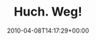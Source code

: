 ---
retweeted: false
source: <a href="http://www.apparentsoft.com/socialite" rel="nofollow">Socialite.app</a>
entities:
  hashtags: []
  symbols: []
  user_mentions: []
  urls: []
display_text_range:
- '0'
- '10'
favorite_count: '0'
id_str: '11825591667'
truncated: false
retweet_count: '0'
id: '11825591667'
created_at: Thu Apr 08 14:17:29 +0000 2010
favorited: false
full_text: Huch. Weg!
lang: de
tags:
- pesos:twitter
date: '2010-04-08T14:17:29+00:00'
src: https://twitter.com/bascht/status/11825591667
original_url: https://twitter.com/bascht/status/11825591667
type: twitter_tweet
text: Huch. Weg!
title: Huch. Weg!

---